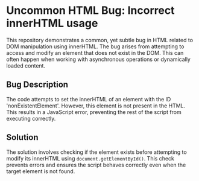 # Uncommon HTML Bug: Incorrect innerHTML usage

This repository demonstrates a common, yet subtle bug in HTML related to DOM manipulation using innerHTML.  The bug arises from attempting to access and modify an element that does not exist in the DOM. This can often happen when working with asynchronous operations or dynamically loaded content. 

## Bug Description
The code attempts to set the innerHTML of an element with the ID 'nonExistentElement'. However, this element is not present in the HTML.  This results in a JavaScript error, preventing the rest of the script from executing correctly.

## Solution
The solution involves checking if the element exists before attempting to modify its innerHTML using `document.getElementById()`.  This check prevents errors and ensures the script behaves correctly even when the target element is not found.
